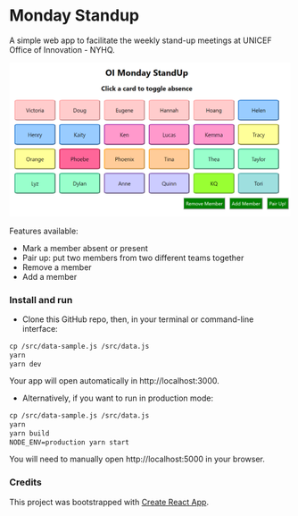 # Monday Standup

A simple web app to facilitate the weekly stand-up meetings at UNICEF Office of Innovation - NYHQ.

![Example Startpage](/public/screenshot-startpage.PNG)

Features available:

- Mark a member absent or present
- Pair up: put two members from two different teams together
- Remove a member
- Add a member

### Install and run

- Clone this GitHub repo, then, in your terminal or command-line interface:

```
cp /src/data-sample.js /src/data.js
yarn
yarn dev
```

Your app will open automatically in http://localhost:3000.

- Alternatively, if you want to run in production mode:

```
cp /src/data-sample.js /src/data.js
yarn
yarn build
NODE_ENV=production yarn start
```

You will need to manually open http://localhost:5000 in your browser.

### Credits

This project was bootstrapped with [Create React App](https://github.com/facebook/create-react-app).
